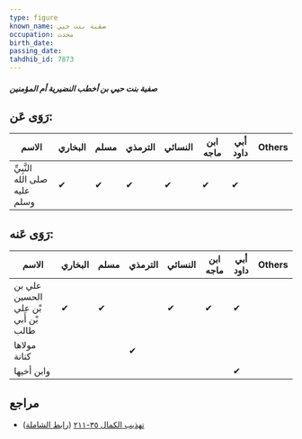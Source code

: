 ```yaml
---
type: figure
known_name: صفية بنت حيي
occupation: محدث
birth_date:
passing_date:
tahdhib_id: 7873
---
```

##### صفية بنت حيي بن أخطب النضيرية أم المؤمنين

## رَوَى عَن:
| الاسم                         | البخاري | مسلم | الترمذي | النسائي | ابن ماجه | أبي داود | Others |
| ----------------------------- | ------- | ---- | ------- | ------- | -------- | -------- | ------ |
| النَّبِيِّ صلى الله عليه وسلم | ✔       | ✔    | ✔       | ✔       | ✔        | ✔        |        |
## رَوَى عَنه:
| الاسم                               | البخاري | مسلم | الترمذي | النسائي | ابن ماجه | أبي داود | Others |
| ----------------------------------- | ------- | ---- | ------- | ------- | -------- | -------- | ------ |
| علي بن الحسين بْن علي بْن أَبي طالب | ✔       | ✔    |         | ✔       | ✔        | ✔        |        |
| مولاها كنانة                        |         |      | ✔       |         |          |          |        |
| وابن أخيها                          |         |      |         |         |          | ✔        |        |
## مراجع
- [تهذيب الكمال ٣٥-٢١١](obsidian://open?vault=Tahdhib-al-Kamal&file=Figures/٧٨٧٣-صفية%20بنت%20حيي%20بن%20أخطب%20النضيرية%20أم%20المؤمنين) ([رابط الشاملة](https://shamela.ws/book/3722/18810))